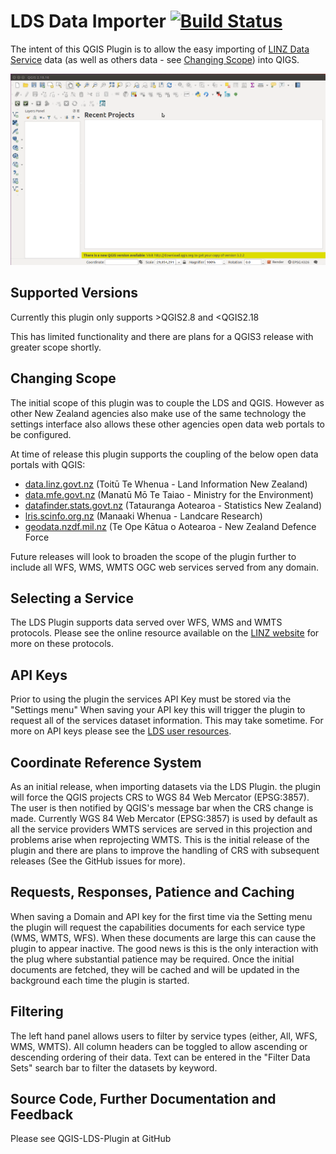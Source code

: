 # LDS Data Importer [![Build Status](https://travis-ci.org/SPlanzer/QGIS-LDS-Plugin.svg?branch=master)](https://travis-ci.org/SPlanzer/QGIS-LDS-Plugin)

The intent of this QGIS Plugin is to allow the easy importing of 
[LINZ Data Service](data.govt.linz.nz) data (as well as others data - 
see [Changing Scope](https://github.com/linz/QGIS-LDS-Plugin#Changing-Scope)) 
 into QIGS. 

![](https://github.com/linz/QGIS-LDS-Plugin/blob/master/images/import_wmts.gif)

## Supported Versions
Currently this plugin only supports >QGIS2.8 and <QGIS2.18

This has limited functionality and there are plans for a QGIS3 release 
with greater scope shortly.



## Changing Scope
The initial scope of this plugin was to couple the LDS and QGIS. However 
as other New Zealand agencies also make use of the same technology the settings 
interface also allows these other agencies open data web portals to be configured.
 
At time of release this plugin supports the coupling of the below open data portals with QGIS:
* [data.linz.govt.nz](data.linz.govt.nz) (Toitū Te Whenua - Land Information New Zealand)
* [data.mfe.govt.nz](data.mfe.govt.nz) (Manatū Mō Te Taiao - Ministry for the Environment)
* [datafinder.stats.govt.nz](datafinder.stats.govt.nz) (Tatauranga Aotearoa - Statistics New Zealand)
* [lris.scinfo.org.nz](lris.scinfo.org.nz) (Manaaki Whenua - Landcare Research)
* [geodata.nzdf.mil.nz](geodata.nzdf.mil.nz) (Te Ope Kātua o Aotearoa - New Zealand Defence Force

Future releases will look to broaden the scope of the plugin further to include all WFS, WMS, WMTS OGC web services served from any domain. 

## Selecting a Service 
The LDS Plugin supports data served over WFS, WMS and WMTS protocols. 
Please see the online resource  available on the 
[LINZ website](http://www.linz.govt.nz/data/linz-data-service/guides-and-documentation/which-web-service-should-i-use) for more on these protocols. 

## API Keys 
Prior to using the plugin the services API Key must be stored via the "Settings menu"
When saving your API key this will trigger the plugin to request all of the services dataset information. This may take sometime.
For more on API keys please see the [LDS user resources](http://www.linz.govt.nz/data/linz-data-service/guides-and-documentation/creating-an-api-key). 

## Coordinate Reference System
As an initial release, when importing datasets via the LDS Plugin. the plugin will force the QGIS projects CRS to WGS 84 Web Mercator (EPSG:3857). The user is then notified by QGIS's message bar when the CRS change is made.
Currently WGS 84 Web Mercator (EPSG:3857) is used by default as all the service providers WMTS services are served in this projection and problems arise when reprojecting WMTS. This is the initial release of the plugin and there are plans to improve the handling of CRS with subsequent releases (See the GitHub issues for more).

## Requests, Responses, Patience and Caching
When saving a Domain and API key for the first time via the Setting menu the plugin will request the capabilities documents for each service type (WMS, WMTS, WFS). When these documents are large this can cause the plugin to appear inactive. The good news is this is the only interaction with the plug where substantial patience may be required. Once the initial documents are fetched, they will be cached and will be updated in the background each time the plugin is started.
## Filtering
The left hand panel allows users to filter by service types (either, All, WFS, WMS, WMTS).
All column headers can be toggled to allow ascending or descending ordering of their data.
Text can be entered in the "Filter Data Sets" search bar to filter the datasets by keyword. 
## Source Code, Further Documentation and Feedback
Please see QGIS-LDS-Plugin at GitHub

